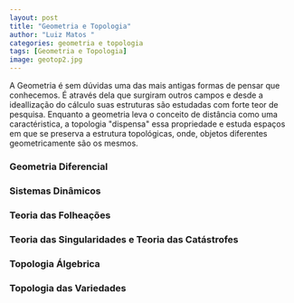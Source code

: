 ```yaml
---
layout: post
title: "Geometria e Topologia"
author: "Luiz Matos "
categories: geometria e topologia
tags: [Geometria e Topologia]
image: geotop2.jpg
---
```



A Geometria é sem dúvidas uma das mais antigas formas de pensar que conhecemos. É através dela que surgiram outros campos e desde a ideallização do cálculo suas estruturas são estudadas com forte teor de pesquisa. Enquanto a geometria leva o conceito de distância como uma caractéristica, a topologia "dispensa" essa propriedade e estuda espaços em que se preserva a estrutura topológicas, onde, objetos diferentes geometricamente são os mesmos.
### Geometria Diferencial


### Sistemas Dinâmicos






### Teoria das Folheações





### Teoria das Singularidades e Teoria das Catástrofes

### Topologia Álgebrica

### Topologia das Variedades






